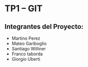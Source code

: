 # TP1 – GIT

## Integrantes del Proyecto:

- Martino Perez
- Mateo Gariboglio
- Santiago Williner
- Franco taborda
- Giorgio Uberti